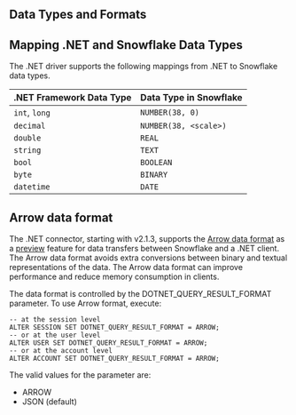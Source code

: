 ## Data Types and Formats

## Mapping .NET and Snowflake Data Types

The .NET driver supports the following mappings from .NET to Snowflake data types.

| .NET Framework Data Type | Data Type in Snowflake |
| ------------------------ | ---------------------- |
| `int`, `long`            | `NUMBER(38, 0)`        |
| `decimal`                | `NUMBER(38, <scale>)`  |
| `double`                 | `REAL`                 |
| `string`                 | `TEXT`                 |
| `bool`                   | `BOOLEAN`              |
| `byte`                   | `BINARY`               |
| `datetime`               | `DATE`                 |

## Arrow data format

The .NET connector, starting with v2.1.3, supports the [Arrow data format](https://arrow.apache.org/)
as a [preview](https://docs.snowflake.com/en/release-notes/preview-features) feature for data transfers
between Snowflake and a .NET client. The Arrow data format avoids extra
conversions between binary and textual representations of the data. The Arrow
data format can improve performance and reduce memory consumption in clients.

The data format is controlled by the
DOTNET_QUERY_RESULT_FORMAT parameter. To use Arrow format, execute:

```snowflake
-- at the session level
ALTER SESSION SET DOTNET_QUERY_RESULT_FORMAT = ARROW;
-- or at the user level
ALTER USER SET DOTNET_QUERY_RESULT_FORMAT = ARROW;
-- or at the account level
ALTER ACCOUNT SET DOTNET_QUERY_RESULT_FORMAT = ARROW;
```

The valid values for the parameter are:

- ARROW
- JSON (default)

